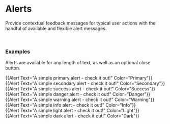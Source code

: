 # Alerts

<p class="lead mb-2">Provide contextual feedback messages for typical user actions with the handful of available and flexible alert messages.</p>
<br />

### Examples

Alerts are available for any length of text, as well as an optional close button.

{{Alert Text="A simple primary alert - check it out!" Color="Primary"}}
<br />
{{Alert Text="A simple secondary alert - check it out!" Color="Secondary"}}
<br />
{{Alert Text="A simple success alert - check it out!" Color="Success"}}
<br />
{{Alert Text="A simple danger alert - check it out!" Color="Danger"}}
<br />
{{Alert Text="A simple warning alert - check it out!" Color="Warning"}}
<br />
{{Alert Text="A simple info alert - check it out!" Color="Info"}}
<br />
{{Alert Text="A simple light alert - check it out!" Color="Light"}}
<br />
{{Alert Text="A simple dark alert - check it out!" Color="Dark"}}